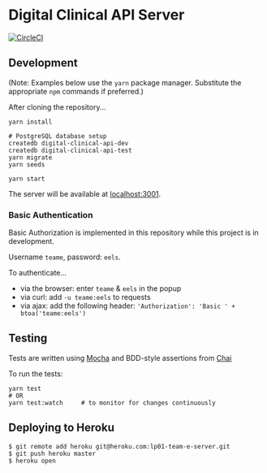 # Digital Clinical API Server

[![CircleCI](https://circleci.com/gh/CognizantStudio/lp01-team-e-server/tree/master.svg?style=svg&circle-token=408b5f5047ba442343500a80f5d4aa5f9d67c3a1)](https://circleci.com/gh/CognizantStudio/lp01-team-e-server)

## Development

(Note: Examples below use the `yarn` package manager.
Substitute the appropriate `npm` commands if preferred.)

After cloning the repository...
```
yarn install

# PostgreSQL database setup
createdb digital-clinical-api-dev
createdb digital-clinical-api-test
yarn migrate
yarn seeds

yarn start
```
The server will be available at [localhost:3001](http://localhost:3001).

### Basic Authentication

Basic Authorization is implemented in this repository while this project
is in development.

Username `teame`, password: `eels`.

To authenticate...
- via the browser: enter `teame` & `eels` in the popup
- via curl: add `-u teame:eels` to requests
- via ajax: add the following header:
    `'Authorization': 'Basic ' + btoa('teame:eels')`

## Testing

Tests are written using [Mocha](https://mochajs.org/)
and BDD-style assertions from [Chai](http://chaijs.com/api/bdd/)

To run the tests:
```
yarn test
# OR
yarn test:watch     # to monitor for changes continuously
```
## Deploying to Heroku

```
$ git remote add heroku git@heroku.com:lp01-team-e-server.git
$ git push heroku master
$ heroku open
```
